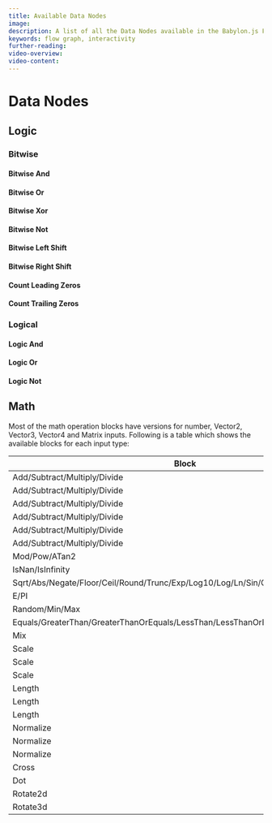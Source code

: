 ```yaml
---
title: Available Data Nodes
image:
description: A list of all the Data Nodes available in the Babylon.js Flow Graph
keywords: flow graph, interactivity
further-reading:
video-overview:
video-content:
---
```


# Data Nodes

## Logic

### Bitwise

#### Bitwise And

#### Bitwise Or

#### Bitwise Xor

#### Bitwise Not

#### Bitwise Left Shift

#### Bitwise Right Shift

#### Count Leading Zeros

#### Count Trailing Zeros

### Logical

#### Logic And

#### Logic Or

#### Logic Not

## Math

Most of the math operation blocks have versions for number, Vector2, Vector3, Vector4 and Matrix inputs. Following is a table which shows the available blocks for each input type:

|           Block              | Input 1 | Input 2 | Input 3 | Output  | Notes |
|            ---               |   ---   |   ---   |   ---   |   ---   |  ---  |
| Add/Subtract/Multiply/Divide | number  | number  |         | number  |       |
| Add/Subtract/Multiply/Divide | Vector2 | Vector2 |         | Vector2 |       |
| Add/Subtract/Multiply/Divide | Vector3 | Vector3 |         | Vector3 |       |
| Add/Subtract/Multiply/Divide | Vector4 | Vector4 |         | Vector4 |       |
| Add/Subtract/Multiply/Divide | Matrix  | Matrix  |         | Matrix  |       |
| Add/Subtract/Multiply/Divide | Matrix  | number  |         | Matrix  |       |
| Mod/Pow/ATan2                | number  | number  |         | number  |       |
| IsNan/IsInfinity             | number  | number  |         | boolean |       |
| Sqrt/Abs/Negate/Floor/Ceil/Round/Trunc/Exp/Log10/Log/Ln/Sin/Cos/Tan/ASin/ACos/ATan | number | number | | boolean | |
| E/PI | number | | | number | |
| Random/Min/Max | number | number | | number | |
| Equals/GreaterThan/GreaterThanOrEquals/LessThan/LessThanOrEquals | number | number | | boolean | |
| Mix | number | number | number | number | |
| Scale | Vector2 | number | | Vector2 | |
| Scale | Vector3 | number | | Vector3 | |
| Scale | Vector4 | number | | Vector4 | |
| Length | Vector2 | number | | number | |
| Length | Vector3 | number | | number | |
| Length | Vector4 | number | | number | |
| Normalize | Vector2 | number | | Vector2 | |
| Normalize | Vector3 | number | | Vector3 | |
| Normalize | Vector4 | number | | Vector4 | |
| Cross | Vector3 | Vector3 | | Vector3 | |
| Dot | Vector3 | Vector3 | | number | |
| Rotate2d | Vector2 | number | | Vector2 | |
| Rotate3d | Vector3 | Vector3 | number | Vector2 | |